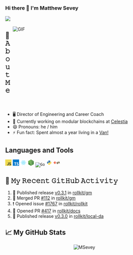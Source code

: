 ### Hi there 👋 I'm Matthew Sevey
<!--
<a href="http://sevey.hns.to">
  <img align="left" alt="Matthew Sevey | Skynet" width="22px" src="icons/skynet.svg" />
</a>
<a href="https://twitter.com/matthewsevey">
  <img align="left" alt="Matthew Sevey | Twitter" width="22px" src="icons/x-logo.svg" />
</a>
<a href="https://www.linkedin.com/in/sevey/">
  <img align="left" alt="Matthew's LinkedIn" width="22px" src="icons/LI-In-Bug.png" />
</a>
<a href="https://www.reddit.com/user/MSevey">
  <img align="left" alt="Matthew's Reddit" width="22px" src="icons/reddit.svg" />
</a>
<a href="https://gitlab.com/MSevey">
  <img align="left" alt="Matthew Sevey | Gitlab" width="22px" src="icons/gitlab.svg" />
</a>
<a href="https://www.instagram.com/trek2gether">
  <img align="left" alt="Trek2gether Instagram" width="22px" src="https://siasky.net/OAC__tLuDnjkesLyUfnF9Bd6Y0cSI4zPjvuXCGAnLiUCBw" />
</a>
-->
![](https://visitor-badge.glitch.me/badge?page_id=MSevey.MSevey)
  
 <img align="right" alt="GIF" src="https://media.giphy.com/media/zOvBKUUEERdNm/giphy-downsized.gif" width="480" height="270"  /> 

## :book: 𝙰𝚋𝚘𝚞𝚝 𝙼𝚎
- 🖥 Director of Engineering and Career Coach
- 💼 Currently working on modular blockchains at [Celestia](https://celestia.org)
- 😄 Pronouns: he / him
- ⚡ Fun fact: Spent almost a year living in a [Van!](https://www.instagram.com/trek2gether/) 
<!-- - 💻 𝙵𝚘𝚞𝚗𝚍𝚎𝚛 𝚘𝚏 SkyBuy -->

## Languages and Tools  
<code><img height="20" alt="JS" src="https://raw.githubusercontent.com/github/explore/80688e429a7d4ef2fca1e82350fe8e3517d3494d/topics/javascript/javascript.png"></code>
<code><img height="20" alt="TS" src="https://raw.githubusercontent.com/github/explore/80688e429a7d4ef2fca1e82350fe8e3517d3494d/topics/typescript/typescript.png"></code>
<code><img height="20" alt="React" src="https://raw.githubusercontent.com/github/explore/80688e429a7d4ef2fca1e82350fe8e3517d3494d/topics/react/react.png"></code>
<code><img height="20" alt="NodeJS" src="https://raw.githubusercontent.com/github/explore/80688e429a7d4ef2fca1e82350fe8e3517d3494d/topics/nodejs/nodejs.png"></code>
<code><img height="20" alt="Go" src="https://avatars.githubusercontent.com/u/4314092?s=200&v=4"></code>
<code><img height="20" alt="Python" src="https://raw.githubusercontent.com/github/explore/80688e429a7d4ef2fca1e82350fe8e3517d3494d/topics/python/python.png"></code>
<code><img height="20" alt="Git" src="https://raw.githubusercontent.com/github/explore/80688e429a7d4ef2fca1e82350fe8e3517d3494d/topics/git/git.png"></code>

## 🔔 𝙼𝚢 𝚁𝚎𝚌𝚎𝚗𝚝 𝙶𝚒𝚝𝙷𝚞𝚋 𝙰𝚌𝚝𝚒𝚟𝚒𝚝𝚢
<!--START_SECTION:activity-->
1. 🚀 Published release [v0.3.1](https://github.com/rollkit/gm/releases/tag/v0.3.1) in [rollkit/gm](https://github.com/rollkit/gm)
2. 🎉 Merged PR [#112](https://github.com/rollkit/gm/pull/112) in [rollkit/gm](https://github.com/rollkit/gm)
3. ❗ Opened issue [#1767](https://github.com/rollkit/rollkit/issues/1767) in [rollkit/rollkit](https://github.com/rollkit/rollkit)
4. 💪 Opened PR [#417](https://github.com/rollkit/docs/pull/417) in [rollkit/docs](https://github.com/rollkit/docs)
5. 🚀 Published release [v0.3.0](https://github.com/rollkit/local-da/releases/tag/v0.3.0) in [rollkit/local-da](https://github.com/rollkit/local-da)
<!--END_SECTION:activity-->

## 📈 My GitHub Stats

<p align="center"> <img src="https://github-readme-stats.vercel.app/api?username=MSevey&show_icons=true&theme=gotham" alt="MSevey" />

